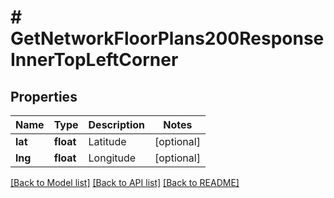 # # GetNetworkFloorPlans200ResponseInnerTopLeftCorner

## Properties

Name | Type | Description | Notes
------------ | ------------- | ------------- | -------------
**lat** | **float** | Latitude | [optional]
**lng** | **float** | Longitude | [optional]

[[Back to Model list]](../../README.md#models) [[Back to API list]](../../README.md#endpoints) [[Back to README]](../../README.md)

